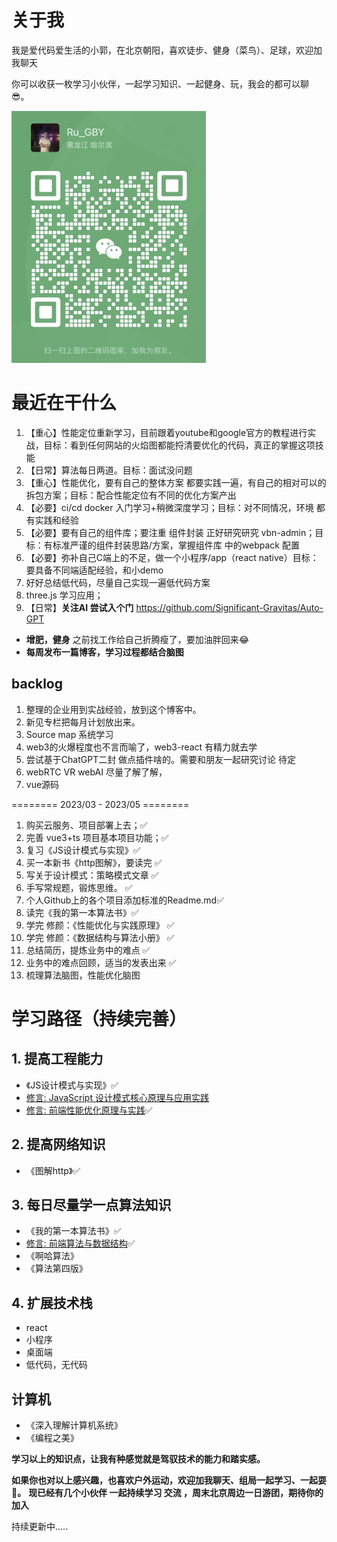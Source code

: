 # 关于我
我是爱代码爱生活的小郭，在北京朝阳，喜欢徒步、健身（菜鸟）、足球，欢迎加我聊天

你可以收获一枚学习小伙伴，一起学习知识、一起健身、玩，我会的都可以聊😎。

<img src="./img/Wechat.jpg" style="zoom:50%">


# 最近在干什么
1. 【重心】性能定位重新学习，目前跟着youtube和google官方的教程进行实战，目标：看到任何网站的火焰图都能捋清要优化的代码，真正的掌握这项技能
2. 【日常】算法每日两道。目标：面试没问题
3. 【重心】性能优化，要有自己的整体方案 都要实践一遍，有自己的相对可以的拆包方案；目标：配合性能定位有不同的优化方案产出
4. 【必要】ci/cd docker 入门学习+稍微深度学习；目标：对不同情况，环境 都有实践和经验
5. 【必要】要有自己的组件库；要注重 组件封装  正好研究研究 vbn-admin；目标：有标准严谨的组件封装思路/方案，掌握组件库 中的webpack 配置
6. 【必要】弥补自己C端上的不足，做一个小程序/app（react native）目标：要具备不同端适配经验，和小demo
7. 好好总结低代码，尽量自己实现一遍低代码方案
8. three.js 学习应用；
9. 【日常】**关注AI 尝试入个门** https://github.com/Significant-Gravitas/Auto-GPT

- **增肥，健身** 之前找工作给自己折腾瘦了，要加油胖回来😂
- **每周发布一篇博客，学习过程都结合脑图**

## backlog
1. 整理的企业用到实战经验，放到这个博客中。
2. 新见专栏把每月计划放出来。 
3. Source map 系统学习
4. web3的火爆程度也不言而喻了，web3-react 有精力就去学
5. 尝试基于ChatGPT二封 做点插件啥的。需要和朋友一起研究讨论 待定
6. webRTC VR webAI 尽量了解了解，
7. vue源码 


======== 2023/03 - 2023/05 ========
1. 购买云服务、项目部署上去；✅
2. 完善 vue3+ts 项目基本项目功能；✅
3. 复习《JS设计模式与实现》✅
4. 买一本新书《http图解》，要读完 ✅
5. 写关于设计模式：策略模式文章 ✅
6. 手写常规题，锻炼思维。 ✅
7. 个人Github上的各个项目添加标准的Readme.md✅
8. 读完《我的第一本算法书》✅
9. 学完 修颜：《性能优化与实践原理》 ✅
10. 学完 修颜：《数据结构与算法小册》 ✅
11. 总结简历，提炼业务中的难点 ✅
12. 业务中的难点回顾，适当的发表出来 ✅
13. 梳理算法脑图，性能优化脑图 


# 学习路径（持续完善）
## 1. 提高工程能力
  - 《JS设计模式与实现》✅
  - [修言: JavaScript 设计模式核⼼原理与应⽤实践](https://juejin.cn/book/6844733790204461070?utm_source=profile_book)
  - [修言: 前端性能优化原理与实践](https://juejin.cn/book/6844733750048210957/section/6844733750031417352#heading-4)✅

## 2. 提高网络知识
  - 《图解http》✅

## 3. 每日尽量学一点算法知识
  - 《我的第一本算法书》✅
  - [修言: 前端算法与数据结构](https://juejin.cn/book/6844733800300150797/section/6844733800283373575)✅
  - 《啊哈算法》
  - 《算法第四版》 
## 4. 扩展技术栈
  - react
  - 小程序
  - 桌面端
  - 低代码，无代码
## 计算机
  - 《深入理解计算机系统》
  - 《编程之美》

**学习以上的知识点，让我有种感觉就是驾驭技术的能力和踏实感。**

**如果你也对以上感兴趣，也喜欢户外运动，欢迎加我聊天、组局一起学习、一起耍🎉。**
**现已经有几个小伙伴 一起持续学习 交流 ，周末北京周边一日游团，期待你的加入**

持续更新中.....
